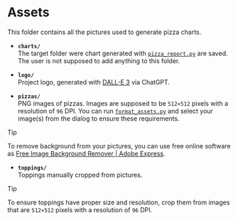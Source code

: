 # Assets

This folder contains all the pictures used to generate pizza charts.

* **`charts/`**
<br>The target folder were chart generated with [`pizza_report.py`](../pizza_report.py) are saved. The user is not supposed to add anything to this folder.

* **`logo/`**
<br>Project logo, generated with [DALL-E 3](https://openai.com/index/dall-e-3/) via ChatGPT.

* **`pizzas/`**
<br>PNG images of pizzas. Images are supposed to be `512×512` pixels with a resolution of `96` DPI. You can run [`format_assets.py`](./format_assets.py) and select your image(s) from the dialog to ensure these requirements.

> [!TIP]
> To remove background from your pictures, you can use free online software as [Free Image Background Remover | Adobe Express](https://www.adobe.com/express/feature/image/remove-background).

* **`toppings/`**
<br>Toppings manually cropped from pictures.

> [!TIP]
> To ensure toppings have proper size and resolution, crop them from images that are `512×512` pixels with a resolution of `96` DPI.


